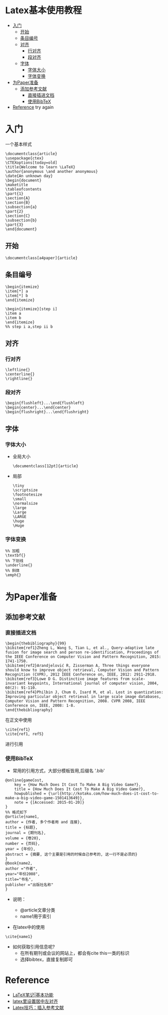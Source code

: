 # Latex基本使用教程

- [入门](#%e5%85%a5%e9%97%a8)
  - [开始](#%e5%bc%80%e5%a7%8b)
  - [条目编号](#%e6%9d%a1%e7%9b%ae%e7%bc%96%e5%8f%b7)
  - [对齐](#%e5%af%b9%e9%bd%90)
    - [行对齐](#%e8%a1%8c%e5%af%b9%e9%bd%90)
    - [段对齐](#%e6%ae%b5%e5%af%b9%e9%bd%90)
  - [字体](#%e5%ad%97%e4%bd%93)
    - [字体大小](#%e5%ad%97%e4%bd%93%e5%a4%a7%e5%b0%8f)
    - [字体变换](#%e5%ad%97%e4%bd%93%e5%8f%98%e6%8d%a2)
- [为Paper准备](#%e4%b8%bapaper%e5%87%86%e5%a4%87)
  - [添加参考文献](#%e6%b7%bb%e5%8a%a0%e5%8f%82%e8%80%83%e6%96%87%e7%8c%ae)
    - [直接插进文档](#%e7%9b%b4%e6%8e%a5%e6%8f%92%e8%bf%9b%e6%96%87%e6%a1%a3)
    - [使用BibTeX](#%e4%bd%bf%e7%94%a8bibtex)
- [Reference](#reference)
try again
# 入门
一个基本样式
```
\documentclass{article}
\usepackage{ctex}
\CTEXoptions[today=old]
\title{Welcome to learn \LaTeX}
\author{anonymous \and another anonymous}
\date{An unknown day}
\begin{document}
\maketitle
\tableofcontents
\part{1}
\section{A}
\section{B}
\subsection{a}
\part{2}
\section{C}
\subsection{b}
\part{3}
\end{document} 
```
## 开始
```
\documentclass[a4paper]{article}
```

## 条目编号
```
\begin{itemize}
\item[*] a
\item[*] b
\end{itemize}

\begin{itemize}[step i]
\item a
\item b
\end{itemize}
%% step i a,step ii b
```

## 对齐
### 行对齐
```
\leftline{}
\centerline{}
\rightline{}
```
### 段对齐
```
\begin{flushleft}...\end{flushleft}
\begin{center}...\end{center}
\begin{flushright}...\end{flushright}
```

## 字体
### 字体大小
- 全局大小
  ```
  \documentclass[12pt]{article}
  ```
- 局部
  ```
  \tiny
  \scriptsize
  \footnotesize
  \small
  \normalsize
  \large
  \Large
  \LARGE
  \huge
  \Huge
  ```
### 字体变换
```
%% 加粗
\textbf{}
%% 下划线
\underline{}
%% 斜体
\emph{}
```

# 为Paper准备
## 添加参考文献
### 直接插进文档
```
\begin{thebibliography}{99}  
\bibitem{ref1}Zheng L, Wang S, Tian L, et al., Query-adaptive late fusion for image search and person re-identification, Proceedings of the IEEE Conference on Computer Vision and Pattern Recognition, 2015: 1741-1750.  
\bibitem{ref2}Arandjelović R, Zisserman A, Three things everyone should know to improve object retrieval, Computer Vision and Pattern Recognition (CVPR), 2012 IEEE Conference on, IEEE, 2012: 2911-2918.  
\bibitem{ref3}Lowe D G. Distinctive image features from scale-invariant keypoints, International journal of computer vision, 2004, 60(2): 91-110.  
\bibitem{ref4}Philbin J, Chum O, Isard M, et al. Lost in quantization: Improving particular object retrieval in large scale image databases, Computer Vision and Pattern Recognition, 2008. CVPR 2008, IEEE Conference on, IEEE, 2008: 1-8.  
\end{thebibliography}
```
在正文中使用  
```
\cite{ref1}
\cite{ref1, ref5}
```
进行引用  

### 使用BibTeX
- 常用的引用方式，大部分模板皆用,后缀名 '.bib'
```
@online{gameCost,
	key = {How Much Does It Cost To Make A Big Video Game?},
  	title = {How Much Does It Cost To Make A Big Video Game?},
  	howpublished = {\url{http://kotaku.com/how-much-does-it-cost-to-make-a-big-video-game-1501413649}},
  	note = {[Accessed: 2015-01-20]}
}
%% 格式如下
@article{name1,
author = {作者, 多个作者用 and 连接},
title = {标题},
journal = {期刊名},
volume = {卷20},
number = {页码},
year = {年份},
abstract = {摘要, 这个主要是引用的时候自己参考的, 这一行不是必须的}
}
@book{name2,
author ="作者",
year="年份2008",
title="书名",
publisher ="出版社名称"
}
```
- 说明：
  - @article文章分类
  - name1用于索引

- 在latex中的使用
```
\cite{name1}
```
- 如何获取引用信息呢?
  - 在所有期刊或会议的网站上，都会有cite this一类的标识
  - 选择bibtex，直接复制即可
  



# Reference
- [LaTeX笔记|基本功能](https://zhuanlan.zhihu.com/p/24394912)
- [latex里设置居中左对齐](https://blog.csdn.net/erwangshi/article/details/23022887)
- [Latex技巧：插入参考文献](https://www.cnblogs.com/yifdu25/p/8330652.html)
